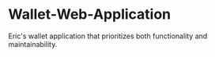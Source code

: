 # Wallet-Web-Application
Eric's wallet application that prioritizes both functionality and maintainability. 
